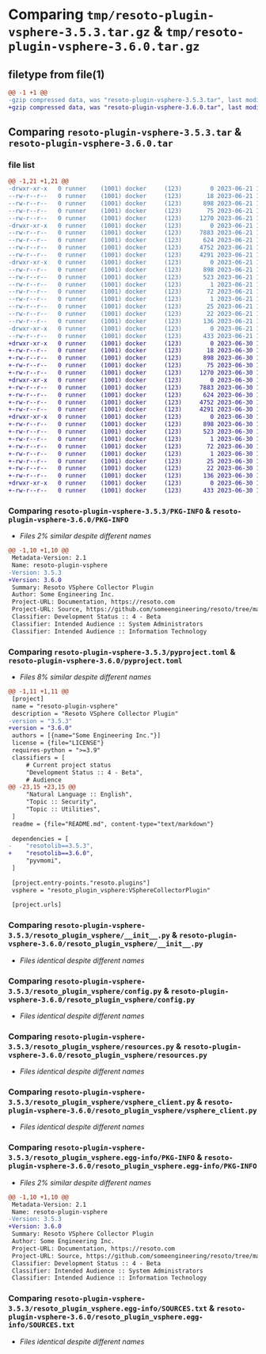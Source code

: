 # Comparing `tmp/resoto-plugin-vsphere-3.5.3.tar.gz` & `tmp/resoto-plugin-vsphere-3.6.0.tar.gz`

## filetype from file(1)

```diff
@@ -1 +1 @@
-gzip compressed data, was "resoto-plugin-vsphere-3.5.3.tar", last modified: Wed Jun 21 14:23:30 2023, max compression
+gzip compressed data, was "resoto-plugin-vsphere-3.6.0.tar", last modified: Fri Jun 30 19:28:33 2023, max compression
```

## Comparing `resoto-plugin-vsphere-3.5.3.tar` & `resoto-plugin-vsphere-3.6.0.tar`

### file list

```diff
@@ -1,21 +1,21 @@
-drwxr-xr-x   0 runner    (1001) docker     (123)        0 2023-06-21 14:23:30.375248 resoto-plugin-vsphere-3.5.3/
--rw-r--r--   0 runner    (1001) docker     (123)       18 2023-06-21 14:20:54.000000 resoto-plugin-vsphere-3.5.3/MANIFEST.in
--rw-r--r--   0 runner    (1001) docker     (123)      898 2023-06-21 14:23:30.375248 resoto-plugin-vsphere-3.5.3/PKG-INFO
--rw-r--r--   0 runner    (1001) docker     (123)       75 2023-06-21 14:20:54.000000 resoto-plugin-vsphere-3.5.3/README.md
--rw-r--r--   0 runner    (1001) docker     (123)     1270 2023-06-21 14:20:54.000000 resoto-plugin-vsphere-3.5.3/pyproject.toml
-drwxr-xr-x   0 runner    (1001) docker     (123)        0 2023-06-21 14:23:30.375248 resoto-plugin-vsphere-3.5.3/resoto_plugin_vsphere/
--rw-r--r--   0 runner    (1001) docker     (123)     7883 2023-06-21 14:20:54.000000 resoto-plugin-vsphere-3.5.3/resoto_plugin_vsphere/__init__.py
--rw-r--r--   0 runner    (1001) docker     (123)      624 2023-06-21 14:20:54.000000 resoto-plugin-vsphere-3.5.3/resoto_plugin_vsphere/config.py
--rw-r--r--   0 runner    (1001) docker     (123)     4752 2023-06-21 14:20:54.000000 resoto-plugin-vsphere-3.5.3/resoto_plugin_vsphere/resources.py
--rw-r--r--   0 runner    (1001) docker     (123)     4291 2023-06-21 14:20:54.000000 resoto-plugin-vsphere-3.5.3/resoto_plugin_vsphere/vsphere_client.py
-drwxr-xr-x   0 runner    (1001) docker     (123)        0 2023-06-21 14:23:30.375248 resoto-plugin-vsphere-3.5.3/resoto_plugin_vsphere.egg-info/
--rw-r--r--   0 runner    (1001) docker     (123)      898 2023-06-21 14:23:30.000000 resoto-plugin-vsphere-3.5.3/resoto_plugin_vsphere.egg-info/PKG-INFO
--rw-r--r--   0 runner    (1001) docker     (123)      523 2023-06-21 14:23:30.000000 resoto-plugin-vsphere-3.5.3/resoto_plugin_vsphere.egg-info/SOURCES.txt
--rw-r--r--   0 runner    (1001) docker     (123)        1 2023-06-21 14:23:30.000000 resoto-plugin-vsphere-3.5.3/resoto_plugin_vsphere.egg-info/dependency_links.txt
--rw-r--r--   0 runner    (1001) docker     (123)       72 2023-06-21 14:23:30.000000 resoto-plugin-vsphere-3.5.3/resoto_plugin_vsphere.egg-info/entry_points.txt
--rw-r--r--   0 runner    (1001) docker     (123)        1 2023-06-21 14:21:56.000000 resoto-plugin-vsphere-3.5.3/resoto_plugin_vsphere.egg-info/not-zip-safe
--rw-r--r--   0 runner    (1001) docker     (123)       25 2023-06-21 14:23:30.000000 resoto-plugin-vsphere-3.5.3/resoto_plugin_vsphere.egg-info/requires.txt
--rw-r--r--   0 runner    (1001) docker     (123)       22 2023-06-21 14:23:30.000000 resoto-plugin-vsphere-3.5.3/resoto_plugin_vsphere.egg-info/top_level.txt
--rw-r--r--   0 runner    (1001) docker     (123)      136 2023-06-21 14:23:30.375248 resoto-plugin-vsphere-3.5.3/setup.cfg
-drwxr-xr-x   0 runner    (1001) docker     (123)        0 2023-06-21 14:23:30.375248 resoto-plugin-vsphere-3.5.3/test/
--rw-r--r--   0 runner    (1001) docker     (123)      433 2023-06-21 14:20:54.000000 resoto-plugin-vsphere-3.5.3/test/test_config.py
+drwxr-xr-x   0 runner    (1001) docker     (123)        0 2023-06-30 19:28:33.311132 resoto-plugin-vsphere-3.6.0/
+-rw-r--r--   0 runner    (1001) docker     (123)       18 2023-06-30 19:24:29.000000 resoto-plugin-vsphere-3.6.0/MANIFEST.in
+-rw-r--r--   0 runner    (1001) docker     (123)      898 2023-06-30 19:28:33.311132 resoto-plugin-vsphere-3.6.0/PKG-INFO
+-rw-r--r--   0 runner    (1001) docker     (123)       75 2023-06-30 19:24:29.000000 resoto-plugin-vsphere-3.6.0/README.md
+-rw-r--r--   0 runner    (1001) docker     (123)     1270 2023-06-30 19:24:29.000000 resoto-plugin-vsphere-3.6.0/pyproject.toml
+drwxr-xr-x   0 runner    (1001) docker     (123)        0 2023-06-30 19:28:33.311132 resoto-plugin-vsphere-3.6.0/resoto_plugin_vsphere/
+-rw-r--r--   0 runner    (1001) docker     (123)     7883 2023-06-30 19:24:29.000000 resoto-plugin-vsphere-3.6.0/resoto_plugin_vsphere/__init__.py
+-rw-r--r--   0 runner    (1001) docker     (123)      624 2023-06-30 19:24:29.000000 resoto-plugin-vsphere-3.6.0/resoto_plugin_vsphere/config.py
+-rw-r--r--   0 runner    (1001) docker     (123)     4752 2023-06-30 19:24:29.000000 resoto-plugin-vsphere-3.6.0/resoto_plugin_vsphere/resources.py
+-rw-r--r--   0 runner    (1001) docker     (123)     4291 2023-06-30 19:24:29.000000 resoto-plugin-vsphere-3.6.0/resoto_plugin_vsphere/vsphere_client.py
+drwxr-xr-x   0 runner    (1001) docker     (123)        0 2023-06-30 19:28:33.311132 resoto-plugin-vsphere-3.6.0/resoto_plugin_vsphere.egg-info/
+-rw-r--r--   0 runner    (1001) docker     (123)      898 2023-06-30 19:28:33.000000 resoto-plugin-vsphere-3.6.0/resoto_plugin_vsphere.egg-info/PKG-INFO
+-rw-r--r--   0 runner    (1001) docker     (123)      523 2023-06-30 19:28:33.000000 resoto-plugin-vsphere-3.6.0/resoto_plugin_vsphere.egg-info/SOURCES.txt
+-rw-r--r--   0 runner    (1001) docker     (123)        1 2023-06-30 19:28:33.000000 resoto-plugin-vsphere-3.6.0/resoto_plugin_vsphere.egg-info/dependency_links.txt
+-rw-r--r--   0 runner    (1001) docker     (123)       72 2023-06-30 19:28:33.000000 resoto-plugin-vsphere-3.6.0/resoto_plugin_vsphere.egg-info/entry_points.txt
+-rw-r--r--   0 runner    (1001) docker     (123)        1 2023-06-30 19:26:04.000000 resoto-plugin-vsphere-3.6.0/resoto_plugin_vsphere.egg-info/not-zip-safe
+-rw-r--r--   0 runner    (1001) docker     (123)       25 2023-06-30 19:28:33.000000 resoto-plugin-vsphere-3.6.0/resoto_plugin_vsphere.egg-info/requires.txt
+-rw-r--r--   0 runner    (1001) docker     (123)       22 2023-06-30 19:28:33.000000 resoto-plugin-vsphere-3.6.0/resoto_plugin_vsphere.egg-info/top_level.txt
+-rw-r--r--   0 runner    (1001) docker     (123)      136 2023-06-30 19:28:33.315132 resoto-plugin-vsphere-3.6.0/setup.cfg
+drwxr-xr-x   0 runner    (1001) docker     (123)        0 2023-06-30 19:28:33.311132 resoto-plugin-vsphere-3.6.0/test/
+-rw-r--r--   0 runner    (1001) docker     (123)      433 2023-06-30 19:24:29.000000 resoto-plugin-vsphere-3.6.0/test/test_config.py
```

### Comparing `resoto-plugin-vsphere-3.5.3/PKG-INFO` & `resoto-plugin-vsphere-3.6.0/PKG-INFO`

 * *Files 2% similar despite different names*

```diff
@@ -1,10 +1,10 @@
 Metadata-Version: 2.1
 Name: resoto-plugin-vsphere
-Version: 3.5.3
+Version: 3.6.0
 Summary: Resoto VSphere Collector Plugin
 Author: Some Engineering Inc.
 Project-URL: Documentation, https://resoto.com
 Project-URL: Source, https://github.com/someengineering/resoto/tree/main/plugins/vsphere
 Classifier: Development Status :: 4 - Beta
 Classifier: Intended Audience :: System Administrators
 Classifier: Intended Audience :: Information Technology
```

### Comparing `resoto-plugin-vsphere-3.5.3/pyproject.toml` & `resoto-plugin-vsphere-3.6.0/pyproject.toml`

 * *Files 8% similar despite different names*

```diff
@@ -1,11 +1,11 @@
 [project]
 name = "resoto-plugin-vsphere"
 description = "Resoto VSphere Collector Plugin"
-version = "3.5.3"
+version = "3.6.0"
 authors = [{name="Some Engineering Inc."}]
 license = {file="LICENSE"}
 requires-python = ">=3.9"
 classifiers = [
     # Current project status
     "Development Status :: 4 - Beta",
     # Audience
@@ -23,15 +23,15 @@
     "Natural Language :: English",
     "Topic :: Security",
     "Topic :: Utilities",
 ]
 readme = {file="README.md", content-type="text/markdown"}
 
 dependencies = [
-    "resotolib==3.5.3",
+    "resotolib==3.6.0",
     "pyvmomi",
 ]
 
 [project.entry-points."resoto.plugins"]
 vsphere = "resoto_plugin_vsphere:VSphereCollectorPlugin"
 
 [project.urls]
```

### Comparing `resoto-plugin-vsphere-3.5.3/resoto_plugin_vsphere/__init__.py` & `resoto-plugin-vsphere-3.6.0/resoto_plugin_vsphere/__init__.py`

 * *Files identical despite different names*

### Comparing `resoto-plugin-vsphere-3.5.3/resoto_plugin_vsphere/config.py` & `resoto-plugin-vsphere-3.6.0/resoto_plugin_vsphere/config.py`

 * *Files identical despite different names*

### Comparing `resoto-plugin-vsphere-3.5.3/resoto_plugin_vsphere/resources.py` & `resoto-plugin-vsphere-3.6.0/resoto_plugin_vsphere/resources.py`

 * *Files identical despite different names*

### Comparing `resoto-plugin-vsphere-3.5.3/resoto_plugin_vsphere/vsphere_client.py` & `resoto-plugin-vsphere-3.6.0/resoto_plugin_vsphere/vsphere_client.py`

 * *Files identical despite different names*

### Comparing `resoto-plugin-vsphere-3.5.3/resoto_plugin_vsphere.egg-info/PKG-INFO` & `resoto-plugin-vsphere-3.6.0/resoto_plugin_vsphere.egg-info/PKG-INFO`

 * *Files 2% similar despite different names*

```diff
@@ -1,10 +1,10 @@
 Metadata-Version: 2.1
 Name: resoto-plugin-vsphere
-Version: 3.5.3
+Version: 3.6.0
 Summary: Resoto VSphere Collector Plugin
 Author: Some Engineering Inc.
 Project-URL: Documentation, https://resoto.com
 Project-URL: Source, https://github.com/someengineering/resoto/tree/main/plugins/vsphere
 Classifier: Development Status :: 4 - Beta
 Classifier: Intended Audience :: System Administrators
 Classifier: Intended Audience :: Information Technology
```

### Comparing `resoto-plugin-vsphere-3.5.3/resoto_plugin_vsphere.egg-info/SOURCES.txt` & `resoto-plugin-vsphere-3.6.0/resoto_plugin_vsphere.egg-info/SOURCES.txt`

 * *Files identical despite different names*

